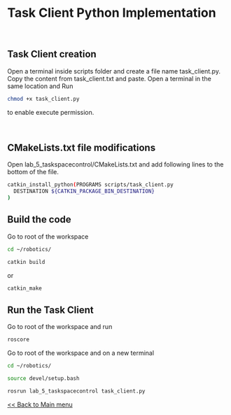 # Task Client Python Implementation

<br>

## Task Client creation

Open a terminal inside scripts folder and create a file name task_client.py.
Copy the content from task_client.txt and paste. Open a terminal in the same location and Run

```sh
chmod +x task_client.py
```

to enable execute permission.

<br>

## CMakeLists.txt file modifications

Open lab_5_taskspacecontrol/CMakeLists.txt and add following lines to the bottom of the file.

```sh
catkin_install_python(PROGRAMS scripts/task_client.py
  DESTINATION ${CATKIN_PACKAGE_BIN_DESTINATION}
)

```

## Build the code 

Go to root of the workspace

```sh
cd ~/robotics/
```
```sh
catkin build
```
or
```sh
catkin_make
```

## Run the Task Client

Go to root of the workspace and run

```sh
roscore
```

Go to root of the workspace and on a new terminal

```sh
cd ~/robotics/
```
```sh
source devel/setup.bash
```
```sh
rosrun lab_5_taskspacecontrol task_client.py
```

[<< Back to Main menu](../README.md)